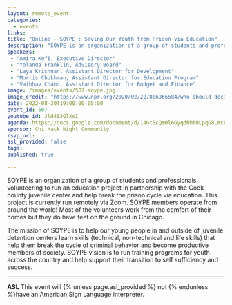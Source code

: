 ```yaml
---
layout: remote_event
categories:
  - events
links: 
title: "Online - SOYPE : Saving Our Youth from Prison via Education"
description: "SOYPE is an organization of a group of students and professionals volunteering to run an education project in partnership with the Cook county juvenile center and help break the prison cycle via education. The  mission of SOYPE is to help our young people in and outside of juvenile detention centers learn skills (technical, non-technical and life skills) that help them break the cycle of criminal behavior and become productive members of society. SOYPE vision is to run training programs for youth across the country and help support their transition to self sufficiency and success."
speakers:
 - "Amira Kefi, Executive Director"
 - "Yolanda Franklin, Advisory Board"
 - "Laya Krishnan, Assistant Director for Development"
 - "Morris Chukhman, Assistant Director for Education Program"
 - "Vaibhav Chand, Assistant Director for Budget and Finance"
image: /images/events/507-soype.jpg
image_credit: "https://www.npr.org/2020/02/22/806966584/who-should-decide-what-books-are-allowed-in-prison"
date: 2022-08-30T19:00:00-05:00
event_id: 507
youtube_id: Jld4SJGlXsI
agenda: https://docs.google.com/document/d/14GtScQm0l6GyqdNht0LpqG8LmcEF7i3COjNJ06PaTj8/edit#
sponsor: Chi Hack Night Community
rsvp_url: 
asl_provided: false
tags: 
published: true

---
```


SOYPE is an organization of a group of students and professionals volunteering to run an education project in partnership with the Cook county juvenile center and help break the prison cycle via education. This project is currently run remotely via Zoom. SOYPE members operate from around the world! Most of the volunteers work from the comfort of their homes but they do have feet on the ground in Chicago. 

The  mission of SOYPE is to help our young people in and outside of juvenile detention centers learn skills (technical, non-technical and life skills) that help them break the cycle of criminal behavior and become productive members of society. SOYPE vision is to run training programs for youth across the country and help support their transition to self sufficiency and success.

---

**ASL** This event will {% unless page.asl_provided %} not {% endunless %}have an American Sign Language interpreter.

